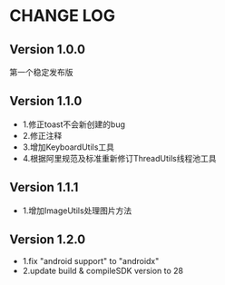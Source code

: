 # CHANGE LOG

## Version 1.0.0
第一个稳定发布版
## Version 1.1.0
* 1.修正toast不会新创建的bug
* 2.修正注释
* 3.增加KeyboardUtils工具
* 4.根据阿里规范及标准重新修订ThreadUtils线程池工具
## Version 1.1.1
* 1.增加ImageUtils处理图片方法
## Version 1.2.0
* 1.fix "android support" to "androidx"
* 2.update build & compileSDK version to 28  
